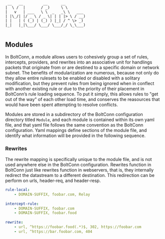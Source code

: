 ```text
 __   __         __      __         
|  \ /  |       / _)     \ \        
|   v   | ___   \ \  _   _\ \   ___ 
| |\_/| |/ _ \ / _ \| | | |> \ / __)
| |   | ( (_) | (_) ) |_| / ^ \> _) 
|_|   |_|\___/ \___/ \___/_/ \_\___)
                                    
```

Modules
-------

In BoltConn, a module allows users to cohesively group a set of rules, intercepts, providers, and
rewrites into an associative unit for handlings packets that originate from or are destined to 
a specific domain or network subnet. The benefits of modularization are numerous, because not only
do they allow entire rulesets to be enabled or disabled with a solitary modification, but they
prevent rules from being ignored when in conflect with another existing rule or due to the priority
of their placement in BoltConn’s rule loading sequence. To put it simply, this allows rules to "get
out of the way" of each other load time, and conserves the reasources that would have been spent
attempting to resolve conflicts.

Modules are stored in a subdirectory of the BoltConn configuration directory titled `Module`, and
each module is contained within its own yaml file, and that yaml file follows the same convention as
the BoltConn configuration. Yaml mappings define sections of the module file, and identify what
information will be provided in the following sequence. 

### Rewrites

The rewrite mapping is specifically unique to the module file, and is not used anywhere else in the
BoltConn configuration. Rewrites function in BoltConn just like rewrites function in webservers,
that is, they internally redirect the datastream to a different destination. This redirection can be
perform on urls, header-req, and header-resp.

```yaml
rule-local:
	- DOMAIN-SUFFIX, foobar.com, Relay
	
intercept-rule:
	- DOMAIN-SUFFIX, foobar.com
	- DOMAIN-SUFFIX, foobar.food
	
rewrite:
	- url, ^https://foobar.food(.*)$, 302, https://foobar.com
	- url, ^https://bar.foobar.com, 404
```
